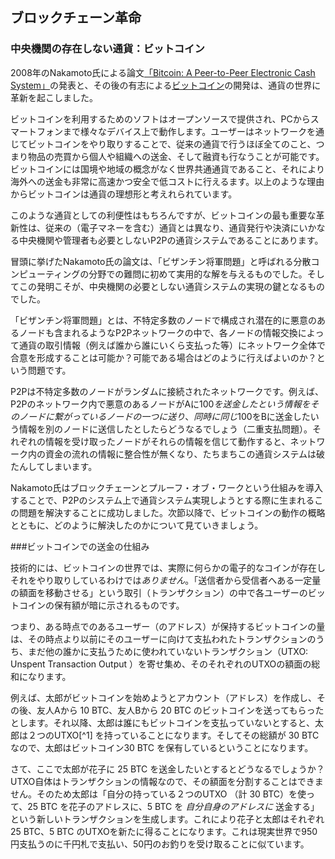 ## ブロックチェーン革命

### 中央機関の存在しない通貨：ビットコイン

2008年のNakamoto氏による論文[「Bitcoin: A Peer-to-Peer Electronic Cash System」](https://bitcoin.org/bitcoin.pdf)の発表と、その後の有志による[ビットコイン](https://bitcoin.org)の開発は、通貨の世界に革新を起こしました。

ビットコインを利用するためのソフトはオープンソースで提供され、PCからスマートフォンまで様々なデバイス上で動作します。ユーザーはネットワークを通じてビットコインをやり取りすることで、従来の通貨で行うほぼ全てのこと、つまり物品の売買から個人や組織への送金、そして融資も行なうことが可能です。ビットコインには国境や地域の概念がなく世界共通通貨であること、それにより海外への送金も非常に高速かつ安全で低コストに行えるます。以上のような理由からビットコインは通貨の理想形と考えれられています。

このような通貨としての利便性はもちろんですが、ビットコインの最も重要な革新性は、従来の（電子マネーを含む）通貨とは異なり、通貨発行や決済にいかなる中央機関や管理者も必要としないP2Pの通貨システムであることにあります。


冒頭に挙げたNakamoto氏の論文は、「ビザンチン将軍問題」と呼ばれる分散コンピューティングの分野での難問に初めて実用的な解を与えるものでした。そしてこの発明こそが、中央機関の必要としない通貨システムの実現の鍵となるものでした。

「ビザンチン将軍問題」とは、不特定多数のノードで構成され潜在的に悪意のあるノードも含まれるようなP2Pネットワークの中で、各ノードの情報交換によって通貨の取引情報（例えば誰から誰にいくら支払った等）にネットワーク全体で合意を形成することは可能か？可能である場合はどのように行えばよいのか？という問題です。

P2Pは不特定多数のノードがランダムに接続されたネットワークです。例えば、P2Pのネットワーク内で悪意のあるノードがAに$100を送金したという情報をそのノードに繋がっているノードの一つに送り、同時に同じ$100をBに送金したいう情報を別のノードに送信したとしたらどうなるでしょう（二重支払問題）。それぞれの情報を受け取ったノードがそれらの情報を信じて動作すると、ネットワーク内の資金の流れの情報に整合性が無くなり、たちまちこの通貨システムは破たんしてしまいます。

Nakamoto氏はブロックチェーンとプルーフ・オブ・ワークという仕組みを導入することで、P2Pのシステム上で通貨システム実現しようとする際に生まれるこの問題を解決することに成功しました。次節以降で、ビットコインの動作の概略とともに、どのように解決したのかについて見ていきましょう。

###ビットコインでの送金の仕組み

技術的には、ビットコインの世界では、実際に何らかの電子的なコインが存在しそれをやり取りしているわけでは*ありません*。「送信者から受信者へある一定量の額面を移動させる」という取引（トランザクション）の中で各ユーザーのビットコインの保有額が暗に示されるものです。

つまり、ある時点でのあるユーザー（のアドレス）が保持するビットコインの量は、その時点より以前にそのユーザーに向けて支払われたトランザクションのうち、まだ他の誰かに支払うために使われていないトランザクション（UTXO: Unspent Transaction Output ）を寄せ集め、そのそれぞれのUTXOの額面の総和になります。

例えば、太郎がビットコインを始めようとアカウント（アドレス）を作成し、その後、友人Aから 10 BTC、友人Bから 20 BTC のビットコインを送ってもらったとします。それ以降、太郎は誰にもビットコインを支払っていないとすると、太郎は２つのUTXO[^1] を持っていることになります。そしてその総額が 30 BTCなので、太郎はビットコイン30 BTC を保有しているということになります。

さて、ここで太郎が花子に 25 BTC を送金したいとするとどうなるでしょうか？
UTXO自体はトランザクションの情報なので、その額面を分割することはできません。そのため太郎は「自分の持っている２つのUTXO （計 30 BTC）を使って、25 BTC を花子のアドレスに、5 BTC を *自分自身のアドレスに* 送金する」という新しいトランザクションを生成します。これにより花子と太郎はそれぞれ 25 BTC、5 BTC のUTXOを新たに得ることになります。これは現実世界で950円支払うのに千円札で支払い、50円のお釣りを受け取ることに似ています。
